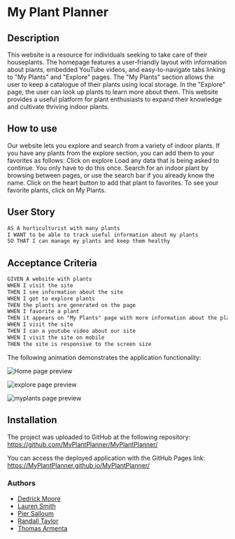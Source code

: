 # My Plant Planner

## Description
This website is a resource for individuals seeking to take care of their houseplants. The homepage features a user-friandly layout with information about plants, embedded YouTube videos, and easy-to-navigate tabs linking to "My Plants" and "Explore" pages. The "My Plants" section allows the user to keep a catalogue of their plants using local storage. In the "Explore" page, the user can look up plants to learn more about them. This website provides a useful platform for plant enthusiasts to expand their knowledge and cultivate thriving indoor plants. 

## How to use
Our website lets you explore and search from a variety of indoor plants. If you have any plants from the explore section, you can add them to your favorites as follows:
Click on explore
Load any data that is being asked to continue. You only have to do this once.
Search for an indoor plant by browsing between pages, or use the search bar if you already know the name.
Click on the heart button to add that plant to favorites.
To see your favorite plants, click on My Plants.


## User Story

```md
AS A horticulturist with many plants
I WANT to be able to track useful information about my plants
SO THAT I can manage my plants and keep them healthy
```

## Acceptance Criteria

```md
GIVEN A website with plants
WHEN I visit the site
THEN I see information about the site
WHEN I got to explore plants
THEN the plants are generated on the page
WHEN I favorite a plant
THEN it appears on "My Plants" page with more information about the plant
WHEN I visit the site
THEN I can a youtube video about our site
WHEN I visit the site on mobile
THEN the site is responsive to the screen size
```

The following animation demonstrates the application functionality:

![Home page preview](./assets/images/index-scroll.gif)

![explore page preview](./assets/images/explore-preview%20(1).gif)

![myplants page preview](./assets/images/myplants-preview.gif)

## Installation

The project was uploaded to GitHub at the following repository: https://github.com/MyPlantPlanner/MyPlantPlanner/

You can access the deployed application with the GitHub Pages link: https://MyPlantPlanner.github.io/MyPlantPlanner/

### Authors

- [Dedrick Moore](https://github.com/deemmoore)
- [Lauren Smith](https://github.com/LauSmi)
- [Pier Salloum](https://github.com/PierSalloum)
- [Randall Taylor](https://github.com/RandyYanish)
- [Thomas Armenta](https://github.com/tomarmenta86)
